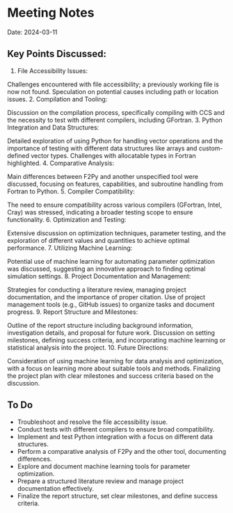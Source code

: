 # Meeting Notes 
Date: 2024-03-11

## Key Points Discussed:
1. File Accessibility Issues:

Challenges encountered with file accessibility; a previously working file is now not found.
Speculation on potential causes including path or location issues.
2. Compilation and Tooling:

Discussion on the compilation process, specifically compiling with CCS and the necessity to test with different compilers, including GFortran.
3. Python Integration and Data Structures:

Detailed exploration of using Python for handling vector operations and the importance of testing with different data structures like arrays and custom-defined vector types.
Challenges with allocatable types in Fortran highlighted.
4. Comparative Analysis:

Main differences between F2Py and another unspecified tool were discussed, focusing on features, capabilities, and subroutine handling from Fortran to Python.
5. Compiler Compatibility:

The need to ensure compatibility across various compilers (GFortran, Intel, Cray) was stressed, indicating a broader testing scope to ensure functionality.
6. Optimization and Testing:

Extensive discussion on optimization techniques, parameter testing, and the exploration of different values and quantities to achieve optimal performance.
7. Utilizing Machine Learning:

Potential use of machine learning for automating parameter optimization was discussed, suggesting an innovative approach to finding optimal simulation settings.
8. Project Documentation and Management:

Strategies for conducting a literature review, managing project documentation, and the importance of proper citation.
Use of project management tools (e.g., GitHub issues) to organize tasks and document progress.
9. Report Structure and Milestones:

Outline of the report structure including background information, investigation details, and proposal for future work.
Discussion on setting milestones, defining success criteria, and incorporating machine learning or statistical analysis into the project.
10. Future Directions:

Consideration of using machine learning for data analysis and optimization, with a focus on learning more about suitable tools and methods.
Finalizing the project plan with clear milestones and success criteria based on the discussion.

## To Do
- Troubleshoot and resolve the file accessibility issue.
- Conduct tests with different compilers to ensure broad compatibility.
- Implement and test Python integration with a focus on different data structures.
- Perform a comparative analysis of F2Py and the other tool, documenting differences.
- Explore and document machine learning tools for parameter optimization.
- Prepare a structured literature review and manage project documentation effectively.
- Finalize the report structure, set clear milestones, and define success criteria.
